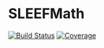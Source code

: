 # SLEEFMath

[![Build Status](https://github.com/astrozot/SLEEFMath.jl/actions/workflows/CI.yml/badge.svg?branch=main)](https://github.com/astrozot/SLEEFMath.jl/actions/workflows/CI.yml?query=branch%3Amain)
[![Coverage](https://codecov.io/gh/astrozot/SLEEFMath.jl/branch/main/graph/badge.svg)](https://codecov.io/gh/astrozot/SLEEFMath.jl)
